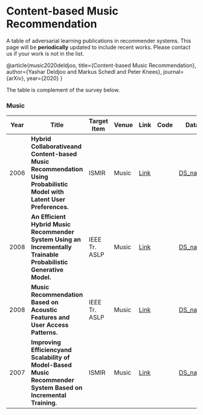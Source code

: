 # Content-based Music Recommendation

A table of adversarial learning publications in recommender systems. This page will be ****periodically**** updated to include recent works. Please contact us if your work is not in the list.


@article{music2020deldjoo,
  title={Content-based Music Recommendation},
  author={Yashar Deldjoo and Markus Schedl and Peter Knees},
  journal={arXiv},
  year={2020}
}

The table is complement of the survey below.

### Music
| Year  | Title       |Target Item  | Venue    | Link        |Code | Data|
|------|-------|----------|-----------|---------------|-------|-------|
|2006|**Hybrid Collaborativeand Content-based Music Recommendation Using Probabilistic Model with Latent User Preferences.**|ISMIR|Music|[Link](http://ismir2006.ismir.net/PAPERS/ISMIR0647_Paper.pdf)||[DS_name](TBA)||
|2008|**An Efficient Hybrid Music Recommender System Using an Incrementally Trainable Probabilistic Generative Model.**|IEEE Tr. ASLP|Music|[Link](https://doi.org/10.1109/TASL.2007.911503)| |[DS_name](TBA)||
|2008|**Music Recommendation Based on Acoustic Features and User Access Patterns.**|IEEE Tr. ASLP|Music|[Link](https://ieeexplore.ieee.org/document/5230332)| |[DS_name](TBA)||
|2007|**Improving Efficiencyand Scalability of Model-Based Music Recommender System Based on Incremental Training.**|ISMIR|Music|[Link](https://doi.org/10.5281/zenodo.1416880)| |[DS_name](TBA)||

